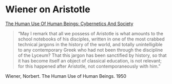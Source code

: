 # Wiener on Aristotle

[The Human Use Of Human Beings: Cybernetics And Society](https://www.goodreads.com/author/quotes/88990.Norbert_Wiener)

>“May I remark that all we possess of Aristotle is what amounts to the school notebooks of his disciples, written in one of the most crabbed technical jargons in the history of the world, and totally unintelligible to any contemporary Greek who had not been through the discipline of the Lyceum? That this jargon has been sanctified by history, so that it has become itself an object of classical education, is not relevant; for this happened after Aristotle, not contemporaneously with him.” 

Wiener, Norbert. The Human Use of Human Beings. 1950